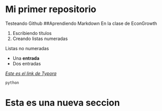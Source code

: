 # Mi primer repositorio
Testeando Github
##Aprendiendo Markdown
En la clase de EconGrowth

1. Escribiendo títulos
2. Creando listas numeradas

Listas no numeradas

* Una **entrada**
* Dos entradas

[*Este es el link de Typora*](https:typora.io)

`python`

# Esta es una nueva seccion
